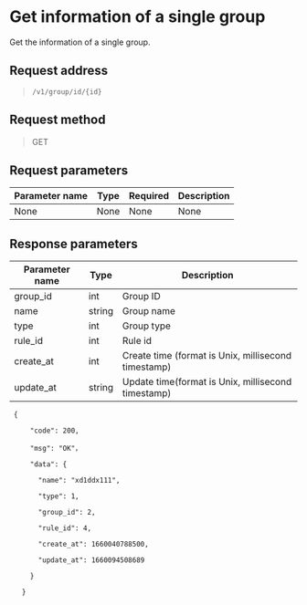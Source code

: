 # Get information of a single group

Get the information of a single group.

## Request address

> `/v1/group/id/{id}`

## Request method

> GET

## Request parameters

| Parameter name | Type | Required | Description |
| -------------- | ---- | -------- | ----------- |
| None           | None | None     | None        |

## Response parameters

| Parameter name | Type   | Description                                         |
| -------------- | ------ | --------------------------------------------------- |
| group_id       | int    | Group ID                                            |
| name           | string | Group name                                          |
| type           | int    | Group type                                          |
| rule_id        | int    | Rule id                                             |
| create_at      | int    | Create time (format is Unix, millisecond timestamp) |
| update_at      | string | Update time(format is Unix, millisecond timestamp)  |

```
 {

     "code": 200,

     "msg": "OK"，
     
     "data": {

   ​    "name": "xd1ddx111",

   ​    "type": 1,

   ​    "group_id": 2,

   ​    "rule_id": 4,

   ​    "create_at": 1660040788500,

   ​    "update_at": 1660094508689

     }

   }
```



